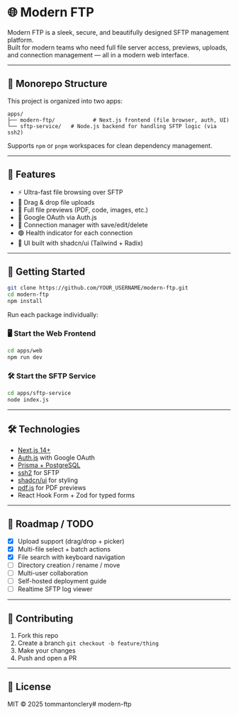 # 🌐 Modern FTP

Modern FTP is a sleek, secure, and beautifully designed SFTP management platform.  
Built for modern teams who need full file server access, previews, uploads, and connection management — all in a modern web interface.

---

## 🧩 Monorepo Structure

This project is organized into two apps:

```
apps/
├── modern-ftp/            # Next.js frontend (file browser, auth, UI)
└── sftp-service/   # Node.js backend for handling SFTP logic (via ssh2)
```

Supports `npm` or `pnpm` workspaces for clean dependency management.

---

## 🚀 Features

- ⚡️ Ultra-fast file browsing over SFTP
- 📂 Drag & drop file uploads
- 🧾 Full file previews (PDF, code, images, etc.)
- 🔐 Google OAuth via Auth.js
- 🧠 Connection manager with save/edit/delete
- 🟢 Health indicator for each connection
- 🧼 UI built with shadcn/ui (Tailwind + Radix)

---

## 🔧 Getting Started

```bash
git clone https://github.com/YOUR_USERNAME/modern-ftp.git
cd modern-ftp
npm install
```

Run each package individually:

### 🖥 Start the Web Frontend

```bash
cd apps/web
npm run dev
```

### 🛠 Start the SFTP Service

```bash
cd apps/sftp-service
node index.js
```

---

## 🛠 Technologies

- [Next.js 14+](https://nextjs.org/)
- [Auth.js](https://authjs.dev/) with Google OAuth
- [Prisma + PostgreSQL](https://www.prisma.io/)
- [ssh2](https://github.com/mscdex/ssh2) for SFTP
- [shadcn/ui](https://ui.shadcn.dev) for styling
- [pdf.js](https://mozilla.github.io/pdf.js/) for PDF previews
- React Hook Form + Zod for typed forms

---

## 🧪 Roadmap / TODO

- [x] Upload support (drag/drop + picker)
- [x] Multi-file select + batch actions
- [x] File search with keyboard navigation
- [ ] Directory creation / rename / move
- [ ] Multi-user collaboration
- [ ] Self-hosted deployment guide
- [ ] Realtime SFTP log viewer

---

## 👥 Contributing

1. Fork this repo
2. Create a branch `git checkout -b feature/thing`
3. Make your changes
4. Push and open a PR

---

## 📝 License

MIT © 2025 tommantonclery#   m o d e r n - f t p  
 